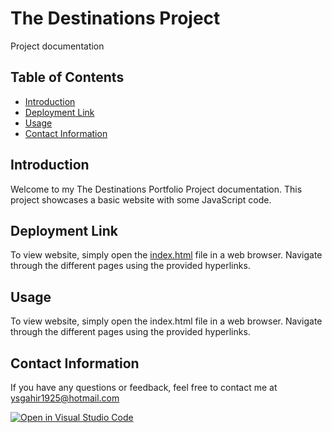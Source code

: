 # The Destinations Project

Project documentation

## Table of Contents

- [Introduction](#introduction)
- [Deployment Link](#deployment-link)
- [Usage](#usage)
- [Contact Information](#contact-information)

## Introduction

Welcome to my The Destinations Portfolio Project documentation. This project showcases a basic website with some JavaScript code.

## Deployment Link

To view website, simply open the [index.html](https://ysrajsingh.github.io/student-portfolio/) file in a web browser. Navigate through the different pages using the provided hyperlinks.

## Usage

To view website, simply open the index.html file in a web browser. Navigate through the different pages using the provided hyperlinks.

## Contact Information

If you have any questions or feedback, feel free to contact me at ysgahir1925@hotmail.com

[![Open in Visual Studio Code](https://classroom.github.com/assets/open-in-vscode-718a45dd9cf7e7f842a935f5ebbe5719a5e09af4491e668f4dbf3b35d5cca122.svg)](https://classroom.github.com/online_ide?assignment_repo_id=11858472&assignment_repo_type=AssignmentRepo)
